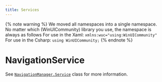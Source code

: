 ```yaml
---
title: Services
---
```


{% note warning %}
We moved all namespaces into a single namespace. No matter which (WinUICommunity) library you use, the namespace is always as follows
For use in the Xaml:
`xmlns:wuc="using:WinUICommunity"`
For use in the Csharp:
`using WinUICommunity;`
{% endnote %}

# NavigationService

See [`NavigationManager.Service`](https://github.com/WinUICommunity/WinUICommunity/dev/Core/) class for more information.